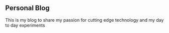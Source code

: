 ## Personal Blog

This is my blog to share my passion for cutting edge technology and my day to day experiments

